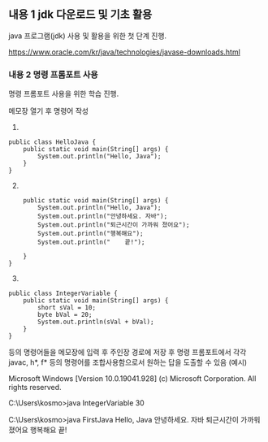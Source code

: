## 내용 1 jdk 다운로드 및 기초 활용

java 프로그램(jdk) 사용 및 활용을 위한 첫 단계 진행.

https://www.oracle.com/kr/java/technologies/javase-downloads.html

### 내용 2 명령 프롬포트 사용

명령 프롬포트 사용을 위한 학습 진행. 

 메모장 열기 후 명령어 작성



1.
```
public class HelloJava {
	public static void main(String[] args) {
		System.out.println("Hello, Java");
	}
}
```



  2. 
```public class FirstJava {
	public static void main(String[] args) {
		System.out.println("Hello, Java");
		System.out.println("안녕하세요. 자바");
		System.out.println("퇴근시간이 가까워 졌어요");
		System.out.println("행복해요");
		System.out.println("	끝!");

	}
}
```


3. 
```
public class IntegerVariable {
	public static void main(String[] args) {
		short sVal = 10;
		byte bVal = 20;
		System.out.println(sVal + bVal);
	}
}
```


등의 명령어들을 메모장에 입력 후 주인장 경로에 저장 후 명령 프롬포트에서 각각 javac, h*, f* 등의 명령어를 조합사용함으로서 원하는 답을 도출할 수 있음 (예시)

Microsoft Windows [Version 10.0.19041.928]
(c) Microsoft Corporation. All rights reserved.

C:\Users\kosmo>java IntegerVariable
30

C:\Users\kosmo>java FirstJava
Hello, Java
안녕하세요. 자바
퇴근시간이 가까워 졌어요
행복해요
        끝!

